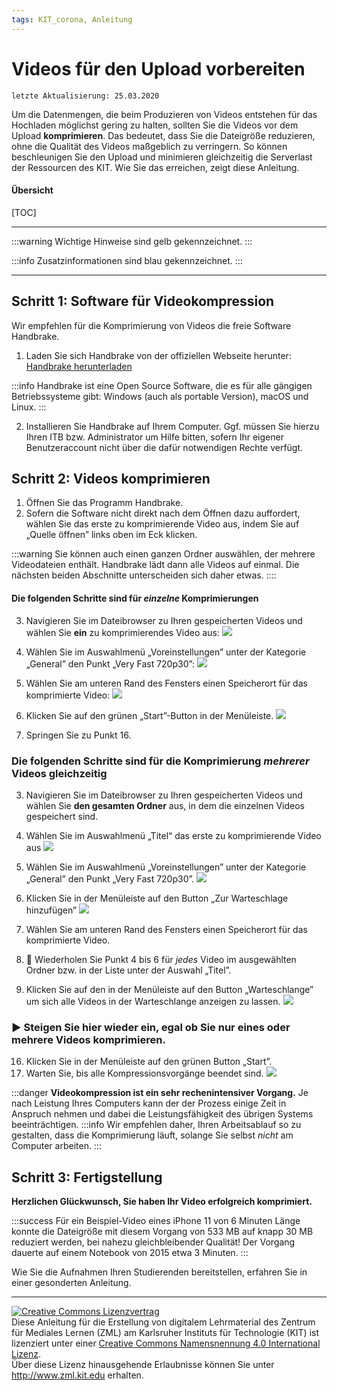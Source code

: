 ```yaml
---
tags: KIT_corona, Anleitung
---
```

# Videos für den Upload vorbereiten
```
letzte Aktualisierung: 25.03.2020
```
Um die Datenmengen, die beim Produzieren von Videos entstehen für das Hochladen möglichst gering zu halten, sollten Sie die Videos vor dem Upload **komprimieren**. Das bedeutet, dass Sie die Dateigröße reduzieren, ohne die Qualität des Videos maßgeblich zu verringern.
So können beschleunigen Sie den Upload und minimieren gleichzeitig die Serverlast der Ressourcen des KIT. Wie Sie das erreichen, zeigt diese Anleitung.

#### Übersicht
[TOC]

---

:::warning
Wichtige Hinweise sind gelb gekennzeichnet.
:::

:::info
Zusatzinformationen sind blau gekennzeichnet.
:::

---

## Schritt 1: Software für Videokompression
Wir empfehlen für die Komprimierung von Videos die freie Software Handbrake.

1. Laden Sie sich Handbrake von der offiziellen Webseite herunter: [Handbrake herunterladen](https://handbrake.fr)

:::info
Handbrake ist eine Open Source Software, die es für alle gängigen Betriebssysteme gibt: Windows (auch als portable Version), macOS und Linux.
:::

2. Installieren Sie Handbrake auf Ihrem Computer. Ggf. müssen Sie hierzu Ihren ITB bzw. Administrator um Hilfe bitten, sofern Ihr eigener Benutzeraccount nicht über die dafür notwendigen Rechte verfügt.


## Schritt 2: Videos komprimieren

1. Öffnen Sie das Programm Handbrake.
2. Sofern die Software nicht direkt nach dem Öffnen dazu auffordert, wählen Sie das erste zu komprimierende Video aus, indem Sie auf „Quelle öffnen” links oben im Eck klicken.

:::warning
Sie können auch einen ganzen Ordner auswählen, der mehrere Videodateien enthält. Handbrake lädt dann alle Videos auf einmal. Die nächsten beiden Abschnitte unterscheiden sich daher etwas.
::::

#### Die folgenden Schritte sind für _einzelne_ Komprimierungen

3. Navigieren Sie im Dateibrowser zu Ihren gespeicherten Videos und wählen Sie **ein** zu komprimierendes Video aus:
![](https://i.imgur.com/B5VyHFf.jpg)

4. Wählen Sie im Auswahlmenü „Voreinstellungen” unter der Kategorie „General” den Punkt „Very Fast 720p30”:
![](https://i.imgur.com/m9uaGaI.jpg)

6. Wählen Sie am unteren Rand des Fensters einen Speicherort für das komprimierte Video:
![](https://i.imgur.com/JKNKcEN.jpg)

8. Klicken Sie auf den grünen „Start”-Button in der Menüleiste.
![](https://i.imgur.com/PKDFM8w.jpg)

11. Springen Sie zu Punkt 16.



### Die folgenden Schritte sind für die Komprimierung _mehrerer_ Videos gleichzeitig

3. Navigieren Sie im Dateibrowser zu Ihren gespeicherten Videos und wählen Sie **den gesamten Ordner** aus, in dem die einzelnen Videos gespeichert sind.
9. Wählen Sie im Auswahlmenü „Titel“ das erste zu komprimierende Video aus
![](https://i.imgur.com/WSvKP8K.jpg)

10. Wählen Sie im Auswahlmenü „Voreinstellungen” unter der Kategorie „General” den Punkt „Very Fast 720p30”.
![](https://i.imgur.com/m9uaGaI.jpg)

12. Klicken Sie in der Menüleiste auf den Button „Zur Warteschlage hinzufügen”
![](https://i.imgur.com/MV7m2gV.jpg)

14. Wählen Sie am unteren Rand des Fensters einen Speicherort für das komprimierte Video.
15. 🔄 Wiederholen Sie Punkt 4 bis 6 für *jedes* Video im ausgewählten Ordner bzw. in der Liste unter der Auswahl „Titel”.
16. Klicken Sie auf den in der Menüleiste auf den Button „Warteschlange” um sich alle Videos in der Warteschlange anzeigen zu lassen.
![](https://i.imgur.com/2V9ZwTj.jpg)

### :arrow_forward: Steigen Sie hier wieder ein, egal ob Sie nur eines oder mehrere Videos komprimieren.
16. Klicken Sie in der Menüleiste auf den grünen Button „Start”. 
17. Warten Sie, bis alle Kompressionsvorgänge beendet sind.
![](https://i.imgur.com/g9rVi3N.jpg)

:::danger
**Videokompression ist ein sehr rechenintensiver Vorgang.** Je nach Leistung Ihres Computers kann der der Prozess einige Zeit in Anspruch nehmen und dabei die Leistungsfähigkeit des übrigen Systems beeinträchtigen.
:::info
Wir empfehlen daher, Ihren Arbeitsablauf so zu gestalten, dass die Komprimierung läuft, solange Sie selbst _nicht_ am Computer arbeiten.
:::


## Schritt 3: Fertigstellung

**Herzlichen Glückwunsch, Sie haben Ihr Video erfolgreich komprimiert.**

:::success
Für ein Beispiel-Video eines iPhone 11 von 6 Minuten Länge konnte die Dateigröße mit diesem Vorgang von 533 MB auf knapp 30 MB reduziert werden, bei nahezu gleichbleibender Qualität!
Der Vorgang dauerte auf einem Notebook von 2015 etwa 3 Minuten.
:::

Wie Sie die Aufnahmen Ihren Studierenden bereitstellen, erfahren Sie in einer gesonderten Anleitung.

---

<a rel="license" href="http://creativecommons.org/licenses/by/4.0/"><img alt="Creative Commons Lizenzvertrag" style="border-width:0" src="https://i.creativecommons.org/l/by/4.0/88x31.png" /></a><br /><span xmlns:dct="http://purl.org/dc/terms/" property="dct:title">Diese Anleitung für die Erstellung von digitalem Lehrmaterial</span> des <span xmlns:cc="http://creativecommons.org/ns#" property="cc:attributionName">Zentrum für Mediales Lernen (ZML) am Karlsruher Instituts für Technologie (KIT)</span> ist lizenziert unter einer <a rel="license" href="http://creativecommons.org/licenses/by/4.0/">Creative Commons Namensnennung 4.0 International Lizenz</a>.<br />Über diese Lizenz hinausgehende Erlaubnisse können Sie unter <a xmlns:cc="http://creativecommons.org/ns#" href="http://www.zml.kit.edu" rel="cc:morePermissions">http://www.zml.kit.edu</a> erhalten.
